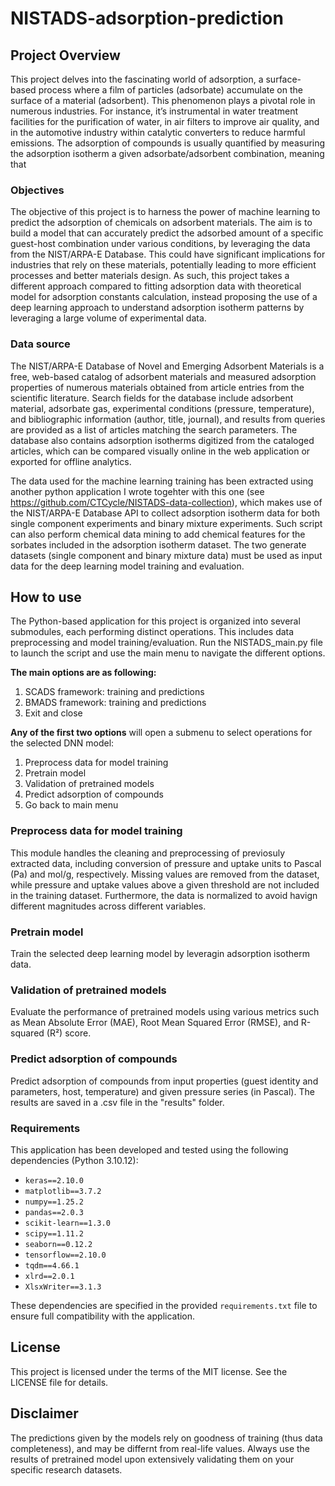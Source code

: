 # NISTADS-adsorption-prediction

## Project Overview
This project delves into the fascinating world of adsorption, a surface-based process where a film of particles (adsorbate) accumulate on the surface of a material (adsorbent). This phenomenon plays a pivotal role in numerous industries. For instance, it’s instrumental in water treatment facilities for the purification of water, in air filters to improve air quality, and in the automotive industry within catalytic converters to reduce harmful emissions. The adsorption of compounds is usually quantified by measuring the adsorption isotherm a given adsorbate/adsorbent combination, meaning that 

### Objectives
The objective of this project is to harness the power of machine learning to predict the adsorption of chemicals on adsorbent materials. The aim is to build a model that can accurately predict the adsorbed amount of a specific guest-host combination under various conditions, by leveraging the data from the NIST/ARPA-E Database. This could have significant implications for industries that rely on these materials, potentially leading to more efficient processes and better materials design. As such, this project takes a different approach compared to fitting adsorption data with theoretical model for adsorption constants calculation, instead proposing the use of a deep learning approach to understand adsorption isotherm patterns by leveraging a large volume of experimental data.

### Data source
The NIST/ARPA-E Database of Novel and Emerging Adsorbent Materials is a free, web-based catalog of adsorbent materials and measured adsorption properties of numerous materials obtained from article entries from the scientific literature. Search fields for the database include adsorbent material, adsorbate gas, experimental conditions (pressure, temperature), and bibliographic information (author, title, journal), and results from queries are provided as a list of articles matching the search parameters. The database also contains adsorption isotherms digitized from the cataloged articles, which can be compared visually online in the web application or exported for offline analytics.

The data used for the machine learning training has been extracted using another python application I wrote togehter with this one (see https://github.com/CTCycle/NISTADS-data-collection), which makes use of the NIST/ARPA-E Database API to collect adsorption isotherm data for both single component experiments and binary mixture experiments. Such script can also perform chemical data mining to add chemical features for the sorbates included in the adsorption isotherm dataset. The two generate datasets (single component and binary mixture data) must be used as input data for the deep learning model training and evaluation.

## How to use
The Python-based application for this project is organized into several submodules, each performing distinct operations. This includes data preprocessing and model training/evaluation. Run the NISTADS_main.py file to launch the script and use the main menu to navigate the different options.

**The main options are as following:**
1) SCADS framework: training and predictions                   
2) BMADS framework: training and predictions                                    
3) Exit and close

**Any of the first two options** will open a submenu to select operations for the selected DNN model:
1) Preprocess data for model training
2) Pretrain model
3) Validation of pretrained models
4) Predict adsorption of compounds            
5) Go back to main menu

### Preprocess data for model training
This module handles the cleaning and preprocessing of previosuly extracted data, including conversion of pressure and uptake units to Pascal (Pa) and mol/g, respectively. Missing values are removed from the dataset, while pressure and uptake values above a given threshold are not included in the training dataset. Furthermore, the data is normalized to avoid havign different magnitudes across different variables. 

### Pretrain model
Train the selected deep learning model by leveragin adsorption isotherm data.

### Validation of pretrained models
Evaluate the performance of pretrained models using various metrics such as Mean Absolute Error (MAE), Root Mean Squared Error (RMSE), and R-squared (R²) score.

### Predict adsorption of compounds
Predict adsorption of compounds from input properties (guest identity and parameters, host, temperature) and given pressure series (in Pascal). The results are saved in a .csv file in the "results" folder.

### Requirements
This application has been developed and tested using the following dependencies (Python 3.10.12):

- `keras==2.10.0`
- `matplotlib==3.7.2`
- `numpy==1.25.2`
- `pandas==2.0.3`
- `scikit-learn==1.3.0`
- `scipy==1.11.2`
- `seaborn==0.12.2`
- `tensorflow==2.10.0`
- `tqdm==4.66.1`
- `xlrd==2.0.1`
- `XlsxWriter==3.1.3`

These dependencies are specified in the provided `requirements.txt` file to ensure full compatibility with the application. 

## License
This project is licensed under the terms of the MIT license. See the LICENSE file for details.

## Disclaimer
The predictions given by the models rely on goodness of training (thus data completeness), and may be differnt from real-life values. Always use the results of pretrained model upon extensively validating them on your specific research datasets. 